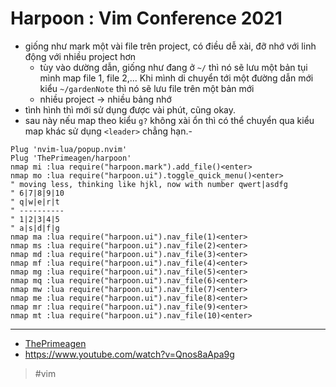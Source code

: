 # Harpoon : Vim Conference 2021

- giống như mark một vài file trên project, có điều dễ xài, đỡ nhớ với linh động với nhiều project hơn
  - tùy vào dường dẫn, giống như đang ở `~/` thì nó sẽ lưu một bản tụi mình map file 1, file 2,... Khi mình di chuyển tới một đường dẫn mới kiểu `~/gardenNote` thì nó sẽ lưu file trên một bản mới
  - nhiều project → nhiều bảng nhớ
- tình hình thì mới sử dụng được vài phút, cũng okay.
- sau này nếu map theo kiểu `g?` không xài ổn thì có thể chuyển qua kiểu map khác sử dụng `<leader>` chẳng hạn.-

```vim
Plug 'nvim-lua/popup.nvim'
Plug 'ThePrimeagen/harpoon'
nmap mi :lua require("harpoon.mark").add_file()<enter>
nmap mo :lua require("harpoon.ui").toggle_quick_menu()<enter>
" moving less, thinking like hjkl, now with number qwert|asdfg
" 6|7|8|9|10
" q|w|e|r|t
" ----------
" 1|2|3|4|5
" a|s|d|f|g
nmap ma :lua require("harpoon.ui").nav_file(1)<enter>
nmap ms :lua require("harpoon.ui").nav_file(2)<enter>
nmap md :lua require("harpoon.ui").nav_file(3)<enter>
nmap mf :lua require("harpoon.ui").nav_file(4)<enter>
nmap mg :lua require("harpoon.ui").nav_file(5)<enter>
nmap mq :lua require("harpoon.ui").nav_file(6)<enter>
nmap mw :lua require("harpoon.ui").nav_file(7)<enter>
nmap me :lua require("harpoon.ui").nav_file(8)<enter>
nmap mr :lua require("harpoon.ui").nav_file(9)<enter>
nmap mt :lua require("harpoon.ui").nav_file(10)<enter>
```

---

- [ThePrimeagen](20211103000749.md)
- https://www.youtube.com/watch?v=Qnos8aApa9g

> #vim
